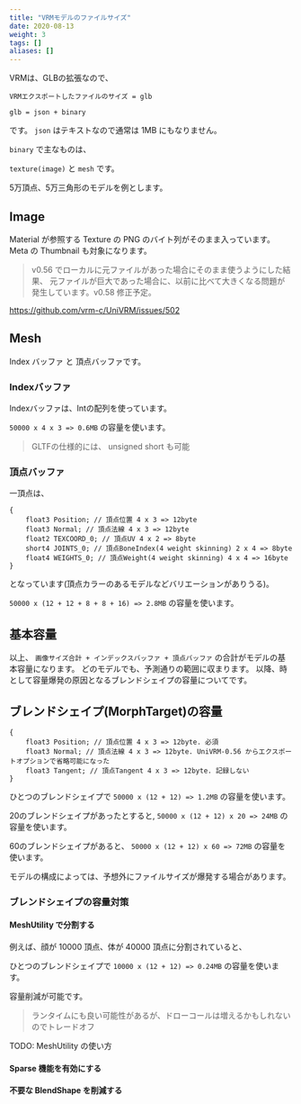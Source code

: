```yaml
---
title: "VRMモデルのファイルサイズ"
date: 2020-08-13
weight: 3
tags: []
aliases: []
---
```


VRMは、GLBの拡張なので、

`VRMエクスポートしたファイルのサイズ = glb`

`glb = json + binary`

です。
`json` はテキストなので通常は 1MB にもなりません。

`binary` で主なものは、

`texture(image)` と `mesh` です。

5万頂点、5万三角形のモデルを例とします。

## Image

Material が参照する Texture の PNG のバイト列がそのまま入っています。
Meta の Thumbnail も対象になります。

> v0.56 でローカルに元ファイルがあった場合にそのまま使うようにした結果、
元ファイルが巨大であった場合に、以前に比べて大きくなる問題が発生しています。v0.58 修正予定。

https://github.com/vrm-c/UniVRM/issues/502

## Mesh

Index バッファ と 頂点バッファです。

### Indexバッファ

Indexバッファは、Intの配列を使っています。

`50000 x 4 x 3 => 0.6MB` の容量を使います。

> GLTFの仕様的には、 unsigned short も可能

### 頂点バッファ

一頂点は、

```
{
    float3 Position; // 頂点位置 4 x 3 => 12byte
    float3 Normal; // 頂点法線 4 x 3 => 12byte
    float2 TEXCOORD_0; // 頂点UV 4 x 2 => 8byte
    short4 JOINTS_0; // 頂点BoneIndex(4 weight skinning) 2 x 4 => 8byte
    float4 WEIGHTS_0; // 頂点Weight(4 weight skinning) 4 x 4 => 16byte
}
```

となっています(頂点カラーのあるモデルなどバリエーションがありうる)。

`50000 x (12 + 12 + 8 + 8 + 16) => 2.8MB` の容量を使います。

## 基本容量

以上、 `画像サイズ合計 + インデックスバッファ + 頂点バッファ` の合計がモデルの基本容量になります。
どのモデルでも、予測通りの範囲に収まります。
以降、時として容量爆発の原因となるブレンドシェイプの容量についてです。

## ブレンドシェイプ(MorphTarget)の容量

```ブレンドシェイプ頂点
{
    float3 Position; // 頂点位置 4 x 3 => 12byte. 必須
    float3 Normal; // 頂点法線 4 x 3 => 12byte. UniVRM-0.56 からエクスポートオプションで省略可能になった
    float3 Tangent; // 頂点Tangent 4 x 3 => 12byte. 記録しない
}
```

ひとつのブレンドシェイプで `50000 x (12 + 12) => 1.2MB` の容量を使います。

20のブレンドシェイプがあったとすると,
`50000 x (12 + 12) x 20 => 24MB` の容量を使います。

60のブレンドシェイプがあると、
`50000 x (12 + 12) x 60 => 72MB` の容量を使います。

モデルの構成によっては、予想外にファイルサイズが爆発する場合があります。

### ブレンドシェイプの容量対策

#### MeshUtility で分割する

例えば、顔が 10000 頂点、体が 40000 頂点に分割されていると、

ひとつのブレンドシェイプで `10000 x (12 + 12) => 0.24MB` の容量を使います。

容量削減が可能です。

> ランタイムにも良い可能性があるが、ドローコールは増えるかもしれないのでトレードオフ

TODO: MeshUtility の使い方

#### Sparse 機能を有効にする


#### 不要な BlendShape を削減する

